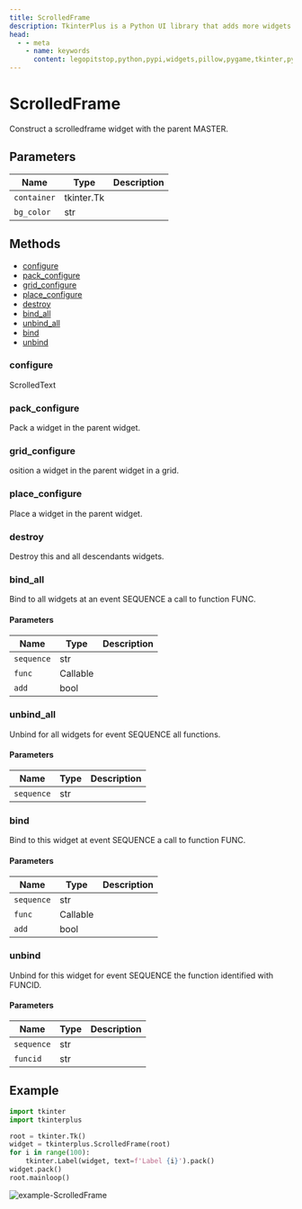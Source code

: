 ```yaml
---
title: ScrolledFrame
description: TkinterPlus is a Python UI library that adds more widgets to Tkinter
head:
  - - meta
    - name: keywords
      content: legopitstop,python,pypi,widgets,pillow,pygame,tkinter,pythonpackage
---
```


# ScrolledFrame

Construct a scrolledframe widget with the parent MASTER.

## Parameters

| Name        | Type       | Description |
| ----------- | ---------- | ----------- |
| `container` | tkinter.Tk |             |
| `bg_color`  | str        |             |

## Methods

- [configure](#configure)
- [pack_configure](#pack_configure)
- [grid_configure](#grid_configure)
- [place_configure](#place_configure)
- [destroy](#destroy)
- [bind_all](#bind_all)
- [unbind_all](#unbind_all)
- [bind](#bind)
- [unbind](#unbind)

### configure

ScrolledText

### pack_configure

Pack a widget in the parent widget.

### grid_configure

osition a widget in the parent widget in a grid.

### place_configure

Place a widget in the parent widget.

### destroy

Destroy this and all descendants widgets.

### bind_all

Bind to all widgets at an event SEQUENCE a call to function FUNC.

#### Parameters

| Name       | Type     | Description |
| ---------- | -------- | ----------- |
| `sequence` | str      |             |
| `func`     | Callable |             |
| `add`      | bool     |             |

### unbind_all

Unbind for all widgets for event SEQUENCE all functions.

#### Parameters

| Name       | Type | Description |
| ---------- | ---- | ----------- |
| `sequence` | str  |             |

### bind

Bind to this widget at event SEQUENCE a call to function FUNC.

#### Parameters

| Name       | Type     | Description |
| ---------- | -------- | ----------- |
| `sequence` | str      |             |
| `func`     | Callable |             |
| `add`      | bool     |             |

### unbind

Unbind for this widget for event SEQUENCE the function identified with FUNCID.

#### Parameters

| Name       | Type | Description |
| ---------- | ---- | ----------- |
| `sequence` | str  |             |
| `funcid`   | str  |             |

## Example

```py
import tkinter
import tkinterplus

root = tkinter.Tk()
widget = tkinterplus.ScrolledFrame(root)
for i in range(100):
    tkinter.Label(widget, text=f'Label {i}').pack()
widget.pack()
root.mainloop()
```

![example-ScrolledFrame](/images/example-ScrolledFrame.png)
